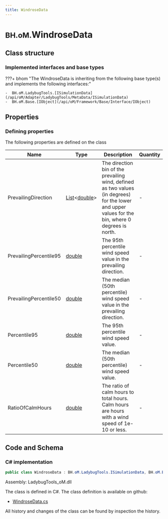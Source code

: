 ```yaml
---
title: WindroseData
---
```


# <small>BH.oM.</small>**WindroseData**



## Class structure

### Implemented interfaces and base types

???+ bhom "The WindroseData is inheriting from the following base type(s) and implements the following interfaces:"

    -  BH.oM.LadybugTools.[ISimulationData](/api/oM/Adapter/LadybugTools/MetaData/ISimulationData)
    -  BH.oM.Base.[IObject](/api/oM/Framework/Base/Interface/IObject)


## Properties



### Defining properties

The following properties are defined on the class

| Name             | Type             | Description      | Quantity         |
|------------------|------------------|------------------|------------------|
| PrevailingDirection | [List](https://learn.microsoft.com/en-us/dotnet/api/System.Collections.Generic.List-1?view=netstandard-2.0)&lt;[double](https://learn.microsoft.com/en-us/dotnet/api/System.Double?view=netstandard-2.0)&gt; | The direction bin of the prevailing wind, defined as two values (in degrees) for the lower and upper values for the bin, where 0 degrees is north. | - |
| PrevailingPercentile95 | [double](https://learn.microsoft.com/en-us/dotnet/api/System.Double?view=netstandard-2.0) | The 95th percentile wind speed value in the prevailing direction. | - |
| PrevailingPercentile50 | [double](https://learn.microsoft.com/en-us/dotnet/api/System.Double?view=netstandard-2.0) | The median (50th percentile) wind speed value in the prevailing direction. | - |
| Percentile95 | [double](https://learn.microsoft.com/en-us/dotnet/api/System.Double?view=netstandard-2.0) | The 95th percentile wind speed value. | - |
| Percentile50 | [double](https://learn.microsoft.com/en-us/dotnet/api/System.Double?view=netstandard-2.0) | The median (50th percentile) wind speed value. | - |
| RatioOfCalmHours | [double](https://learn.microsoft.com/en-us/dotnet/api/System.Double?view=netstandard-2.0) | The ratio of calm hours to total hours. Calm hours are hours with a wind speed of 1e-10 or less. | - |


## Code and Schema

### C# implementation

``` C# title="C#"
public class WindroseData : BH.oM.LadybugTools.ISimulationData, BH.oM.Base.IObject
```

Assembly: LadybugTools_oM.dll

The class is defined in C#. The class definition is available on github:

- [WindroseData.cs](https://github.com/BHoM/LadybugTools_Toolkit/blob/develop/LadybugTools_oM/MetaData\WindroseData.cs)

All history and changes of the class can be found by inspection the history.
